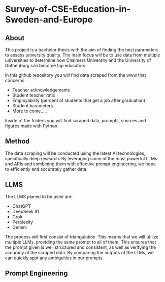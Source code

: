 # Survey-of-CSE-Education-in-Sweden-and-Europe

## About
This project is a bachelor thesis with the aim of finding the best parameters to assess university quality. The main focus will be to use data from multiple universities to determine how Chalmers University and the University of Gothenburg can become top educators. 

In this github repository you will find data scraped from the www that concerns:
- Teacher acknowledgements
- Student teacher ratio
- Employability (percent of students that get a job after graduation)
- Student barometers
-  More to come.....

  Inside of the folders you will find scraped data, prompts, sources and figures made with Python.   
  
## Method
The data scraping will be conducted using the latest AI technologies, specifically deep research. By leveraging some of the most powerful LLMs and APIs and combining them with effective prompt engineering, we hope to efficiently and accurately gather data.

## LLMS 
The LLMS planed to be used are: 
- ChatGPT
- DeepSeek R1
- Grok
- Perplexity
- Gemini 

The process will first consist of triangulation. This means that we will utilize multiple LLMs, providing the same prompt to all of them. This ensures that the prompt given is well structured and consistent, as well as verifying the accuracy of the scraped data. By comparing the outputs of the LLMs, we can quickly spot any ambiguities in our prompts.

## Prompt Engineering
